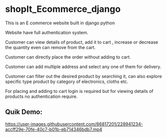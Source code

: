 # shopIt_Ecommerce_django
This is an E commerce website built in django python

Website have full authentication system. 

Customer can view details of product, add it to cart , increase or decrease the quantity even can remove from the cart.

Customer can directly place the order without adding to cart.

Customer can add multiple address and select any one of them for delivery.

Customer can filter out the desired product by searching it, can also explore specific type product by category of electronics, cloths etc.

For placing and adding to cart login is required but for viewing details of products no authentication require.

## Quik Demo:



https://user-images.githubusercontent.com/86817201/228941234-accff29e-70fe-40c7-b01b-eb714346bdb7.mp4

